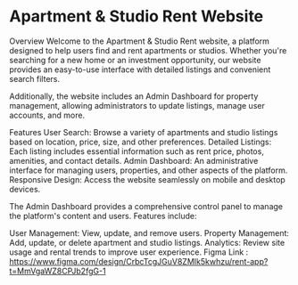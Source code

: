 
# Apartment & Studio Rent Website
Overview
Welcome to the Apartment & Studio Rent website, a platform designed to help users find and rent apartments or studios. Whether you're searching for a new home or an investment opportunity, our website provides an easy-to-use interface with detailed listings and convenient search filters.

Additionally, the website includes an Admin Dashboard for property management, allowing administrators to update listings, manage user accounts, and more.

Features
User Search: Browse a variety of apartments and studio listings based on location, price, size, and other preferences.
Detailed Listings: Each listing includes essential information such as rent price, photos, amenities, and contact details.
Admin Dashboard: An administrative interface for managing users, properties, and other aspects of the platform.
Responsive Design: Access the website seamlessly on mobile and desktop devices.

The Admin Dashboard provides a comprehensive control panel to manage the platform's content and users. Features include:

User Management: View, update, and remove users.
Property Management: Add, update, or delete apartment and studio listings.
Analytics: Review site usage and rental trends to improve user experience.
Figma Link : https://www.figma.com/design/CrbcTcgJGuV8ZMIk5kwhzu/rent-app?t=MmVgaWZ8CPJb2fgG-1
